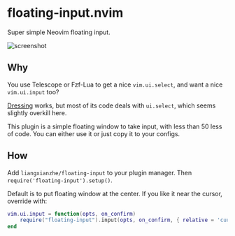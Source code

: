 # floating-input.nvim
Super simple Neovim floating input.

![screenshot](https://user-images.githubusercontent.com/1334962/219470205-7412c323-abd0-4074-9c61-da9a45432d47.jpg)

## Why

You use Telescope or Fzf-Lua to get a nice `vim.ui.select`, and want a nice `vim.ui.input` too?

[Dressing](https://github.com/stevearc/dressing.nvim) works, but most of its code deals with
`ui.select`, which seems slightly overkill here.

This plugin is a simple floating window to take input, with less than 50 less of code.
You can either use it or just copy it to your configs.

## How

Add `liangxianzhe/floating-input` to your plugin manager. Then `require('floating-input').setup()`.

Default is to put floating window at the center. If you like it near the cursor, override with: 

```lua
vim.ui.input = function(opts, on_confirm)
	require("floating-input").input(opts, on_confirm, { relative = 'cursor', row = 1, col = 0 })
end
```
